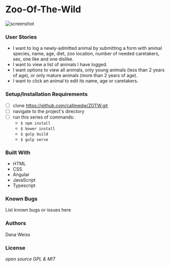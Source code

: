 # Zoo-Of-The-Wild
![screenshot](public/img/screenshot_home.png)

### User Stories

* I want to log a newly-admitted animal by submitting a form with animal species, name, age, diet, zoo location, number of needed caretakers, sex, one like and one dislike.
* I want to view a list of animals I have logged.
* I want options to view all animals, only young animals (less than 2 years of age), or only mature animals (more than 2 years of age).
* I want to click an animal to edit its name, age or caretakers.

### Setup/Installation Requirements
- [ ] clone https://github.com/callmedw/ZOTW.git
- [ ] navigate to the project's directory
- [ ] run this series of commands:
  * `$ npm install`
  * `$ bower install`
  * `$ gulp build`
  * `$ gulp serve`

### Built With
* HTML
* CSS
* Angular
* JavaScript
* Typescript

### Known Bugs
List known bugs or issues here

### Authors
Dana Weiss

### License
*open source GPL & MIT*
